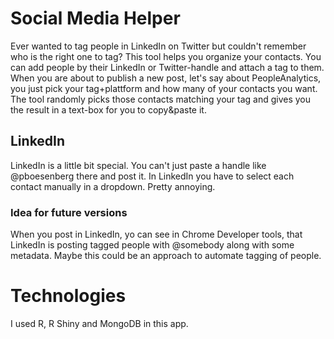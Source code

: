 # Social Media Helper
Ever wanted to tag people in LinkedIn on Twitter but couldn't remember who is the right one to tag?
This tool helps you organize your contacts. You can add people by their LinkedIn or Twitter-handle and attach a tag to them.
When you are about to publish a new post, let's say about PeopleAnalytics, you just pick your tag+plattform and how many of your contacts you want. The tool randomly picks those contacts matching your tag and gives you the result in a text-box for you to copy&paste it.

## LinkedIn
LinkedIn is a little bit special. You can't just paste a handle like @pboesenberg there and post it. In LinkedIn you have to select each contact manually in a dropdown. Pretty annoying. 
### Idea for future versions
When you post in LinkedIn, yo can see in Chrome Developer tools, that LinkedIn is posting tagged people with @somebody along with some metadata. Maybe this could be an approach to automate tagging of people.

# Technologies
I used R, R Shiny and MongoDB in this app.